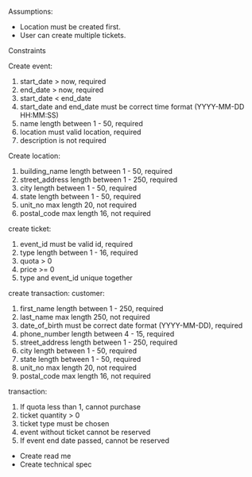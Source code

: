 Assumptions:

- Location must be created first.
- User can create multiple tickets.

Constraints

Create event:

1. start_date > now, required
2. end_date > now, required
3. start_date < end_date
4. start_date and end_date must be correct time format (YYYY-MM-DD HH:MM:SS)
5. name length between 1 - 50, required
6. location must valid location, required
7. description is not required

Create location:

1. building_name length between 1 - 50, required
2. street_address length between 1 - 250, required
3. city length between 1 - 50, required
4. state length between 1 - 50, required
5. unit_no max length 20, not required
6. postal_code max length 16, not required

create ticket:

1. event_id must be valid id, required
2. type length between 1 - 16, required
3. quota > 0
4. price >= 0
5. type and event_id unique together

create transaction:
customer:

1. first_name length between 1 - 250, required
2. last_name max length 250, not required
3. date_of_birth must be correct date format (YYYY-MM-DD), required
4. phone_number length between 4 - 15, required
5. street_address length between 1 - 250, required
6. city length between 1 - 50, required
7. state length between 1 - 50, required
8. unit_no max length 20, not required
9. postal_code max length 16, not required

transaction:
1. If quota less than 1, cannot purchase
2. ticket quantity > 0
3. ticket type must be chosen
4. event without ticket cannot be reserved
5. If event end date passed, cannot be reserved

- Create read me
- Create technical spec
